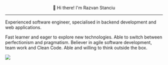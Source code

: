 <p align="center">
👋 Hi there! I'm Razvan Stanciu

---

Experienced software engineer, specialised in backend development and web applications.

Fast learner and eager to explore new technologies. Able to switch between perfectionism and pragmatism. Believer in agile software development, team work and Clean Code. Able and willing to think outside the box.

<img src ="https://github-readme-streak-stats.herokuapp.com?user=RazvanStanciu95&theme=darcula&hide_border=true&background=FFFFFF00">
</p>
